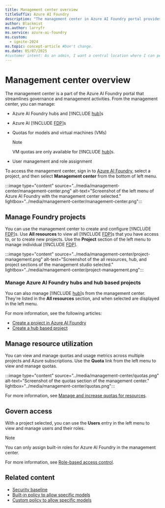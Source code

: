 ```yaml
---
title: Management center overview
titleSuffix: Azure AI Foundry
description: "The management center in Azure AI Foundry portal provides a centralized hub for governance and management activities."
author: Blackmist
ms.author: larryfr
ms.service: azure-ai-foundry
ms.custom:
  - ignite-2024
ms.topic: concept-article #Don't change.
ms.date: 05/07/2025
#customer intent: As an admin, I want a central location where I can perform governance and management activities.
---
```


# Management center overview

The management center is a part of the Azure AI Foundry portal that streamlines governance and management activities. From the management center, you can manage:

- Azure AI Foundry hubs and [!INCLUDE [hub](../includes/hub-project-name.md)]s
- Azure AI [!INCLUDE [FDP](../includes/fdp-project-name.md)]s
- Quotas for models and virtual machines (VMs)

    > [!NOTE]
    > VM quotas are only available for [!INCLUDE [hub](../includes/hub-project-name.md)]s.

- User management and role assignment

To access the management center, sign in to [Azure AI Foundry](https://ai.azure.com), select a project, and then select **Management center** from the bottom of left menu.

:::image type="content" source="../media/management-center/management-center.png" alt-text="Screenshot of the left menu of Azure AI Foundry with the management center selected." lightbox="../media/management-center/management-center.png":::

## Manage Foundry projects

You can use the management center to create and configure [!INCLUDE [FDP](../includes/fdp-project-name.md)]s. Use __All resources__ to view all [!INCLUDE [FDP](../includes/fdp-project-name.md)]s that you have access to, or to create new projects. Use the __Project__ section of the left menu to manage individual [!INCLUDE [FDP](../includes/fdp-project-name.md)].

:::image type="content" source="../media/management-center/project-management.png" alt-text="Screenshot of the all resources, hub, and project sections of the management studio selected." lightbox="../media/management-center/project-management.png":::

### Manage Azure AI Foundry hubs and hub based projects

You can also manage [!INCLUDE [hub](../includes/hub-project-name.md)]s from the management center. They're listed in the __All resources__ section, and when selected are displayed in the left menu.

For more information, see the following articles:

- [Create a project in Azure AI Foundry](../how-to/create-projects.md?pivots=fdp-project)
- [Create a hub based project](../how-to/create-projects.md?pivots=hub-project)

## Manage resource utilization

You can view and manage quotas and usage metrics across multiple projects and Azure subscriptions. Use the __Quota__ link from the left menu to view and manage quotas.

:::image type="content" source="../media/management-center/quotas.png" alt-text="Screenshot of the quotas section of the management center." lightbox="../media/management-center/quotas.png":::

For more information, see [Manage and increase quotas for resources](../how-to/quota.md).

## Govern access

With a project selected, you can use the __Users__ entry in the left menu to view and manage users and their roles.

> [!NOTE]
> You can only assign built-in roles for Azure AI Foundry in the management center.

For more information, see [Role-based access control](rbac-azure-ai-foundry.md#assigning-roles-in-azure-ai-foundry-portal).

## Related content

- [Security baseline](/security/benchmark/azure/baselines/azure-ai-studio-security-baseline)
- [Built-in policy to allow specific models](../how-to/built-in-policy-model-deployment.md)
- [Custom policy to allow specific models](../model-inference/how-to/configure-deployment-policies.md)

